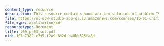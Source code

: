 ```yaml
---
content_type: resource
description: This resource contains hand written solution of problem T9.
file: https://ol-ocw-studio-app-qa.s3.amazonaws.com/courses/16-01-unified-engineering-i-ii-iii-iv-fall-2005-spring-2006/107a7382e795f2a9692db40bb596fa8d_t09_ps03_sol.pdf
file_type: application/pdf
resourcetype: Document
title: t09_ps03_sol.pdf
uid: 107a7382-e795-f2a9-692d-b40bb596fa8d
---
```

